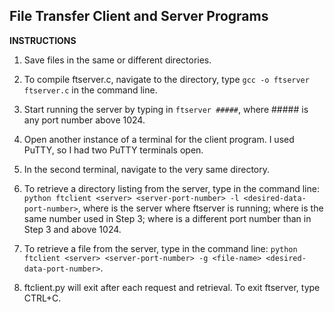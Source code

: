 ## File Transfer Client and Server Programs

**INSTRUCTIONS**

1. Save files in the same or different directories.

2. To compile ftserver.c, navigate to the directory, type `gcc -o ftserver ftserver.c` in the command line.

3. Start running the server by typing in `ftserver #####`, where ##### is any port number above 1024.

4. Open another instance of a terminal for the client program. I used PuTTY, so I had two PuTTY terminals open.

5. In the second terminal, navigate to the very same directory. 

6. To retrieve a directory listing from the server, type in the command line:
	`python ftclient <server> <server-port-number> -l <desired-data-port-number>`, 
	where <server> is the server where ftserver is running;
	where <server-port-number> is the same number used in Step 3;
	where <desired-data-port-number> is a different port number than in Step 3 and above 1024.

7. To retrieve a file from the server, type in the command line:
	`python ftclient <server> <server-port-number> -g <file-name> <desired-data-port-number>`.

8. ftclient.py will exit after each request and retrieval. To exit ftserver, type CTRL+C.